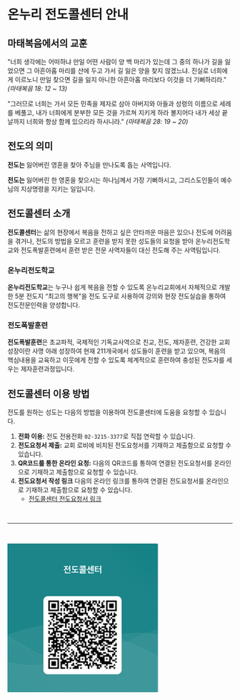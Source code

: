 <!-- ![Banner Image](../../public/banner.png) -->

# 온누리 전도콜센터 안내

## 마태복음에서의 교훈

"너희 생각에는 어떠하냐 만일 어떤 사람이 양 백 마리가 있는데 그 중의 하나가 길을 잃었으면 그 아흔아홉 마리를 산에 두고 가서 길 잃은 양을 찾지 않겠느냐. 진실로 너희에게 이르노니 만일 찾으면 길을 잃지 아니한 아흔아홉 마리보다 이것을 더 기뻐하리라." _(마태복음 18: 12 ~ 13)_

"그러므로 너희는 가서 모든 민족을 제자로 삼아 아버지와 아들과 성령의 이름으로 세례를 베풀고, 내가 너희에게 분부한 모든 것을 가르쳐 지키게 하라 볼지어다 내가 세상 끝날까지 너희와 항상 함께 있으리라 하시니라." _(마태복음 28: 19 ~ 20)_

## 전도의 의미

**전도는** 잃어버린 영혼을 찾아 주님을 만나도록 돕는 사역입니다.

**전도는** 잃어버린 한 영혼을 찾으시는 하나님께서 가장 기뻐하시고, 그리스도인들이 예수님의 지상명령을 지키는 일입니다.

## 전도콜센터 소개

**전도콜센터**는 삶의 현장에서 복음을 전하고 싶은 안타까운 마음은 있으나 전도에 어려움을 겪거나, 전도의 방법을 모르고 훈련을 받지 못한 성도들의 요청을 받아 온누리전도학교와 전도폭발훈련에서 훈련 받은 전문 사역자들이 대신 전도해 주는 사역팀입니다.

### 온누리전도학교

**온누리전도학교**는 누구나 쉽게 복음을 전할 수 있도록 온누리교회에서 자체적으로 개발한 5분 전도지 “최고의 행복”을 전도 도구로 사용하여 강의와 현장 전도실습을 통하여 전도전문인력을 양성합니다.

### 전도폭발훈련

**전도폭발훈련**은 초교파적, 국제적인 기독교사역으로 친교, 전도, 제자훈련, 건강한 교회 성장이란 사명 아래 성장하여 현재 211개국에서 성도들이 훈련을 받고 있으며, 복음의 핵심내용을 교육하고 이웃에게 전할 수 있도록 체계적으로 훈련하여 충성된 전도자를 세우는 제자훈련과정입니다.

## 전도콜센터 이용 방법

전도를 원하는 성도는 다음의 방법을 이용하여 전도콜센터에 도움을 요청할 수 있습니다.

1. **전화 이용:** 전도 전용전화 `02-3215-3377`로 직접 연락할 수 있습니다.
2. **전도요청서 제출:** 교회 로비에 비치된 전도요청서를 기재하고 제출함으로 요청할 수 있습니다.
3. **QR코드를 통한 온라인 요청:** 다음의 QR코드를 통하여 연결된 전도요청서를 온라인으로 기재하고 제출함으로 요청할 수 있습니다.
4. **전도요청서 작성 링크** 다음의 온라인 링크를 통하여 연결된 전도요청서를 온라인으로 기재하고 제출함으로 요청할 수 있습니다.
    - [전도콜센터 전도요청서 링크](https://forms.office.com/Pages/ResponsePage.aspx?id=DQSIkWdsW0yxEjajBLZtrQAAAAAAAAAAAAMAACaDp5JUQzU1MlVSSkJTQjhJSU9NTldVTkdNMVNPUy4u&origin=QRCode)

&nbsp;

---

&nbsp;

[![QR code](../../public/qr_code.png)](https://forms.office.com/Pages/ResponsePage.aspx?id=DQSIkWdsW0yxEjajBLZtrQAAAAAAAAAAAAMAACaDp5JUQzU1MlVSSkJTQjhJSU9NTldVTkdNMVNPUy4u&origin=QRCode)
